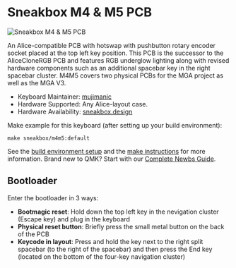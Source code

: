 # Sneakbox M4 & M5 PCB

![Sneakbox M4 & M5 PCB]([https://i.imgur.com/hVLal1m.jpeg)

An Alice-compatible PCB with hotswap with pushbutton rotary encoder socket placed at the top left key position. This PCB is the successor to the AliceCloneRGB PCB and features RGB underglow lighting along with revised hardware components such as an additional spacebar key in the right spacebar cluster. M4M5 covers two physical PCBs for the MGA project as well as the MGA V3.

* Keyboard Maintainer: [mujimanic](https://github.com/mujimanic)
* Hardware Supported: Any Alice-layout case.
* Hardware Availability: [sneakbox.design](https://sneakbox.com/products/m4-alice-pcbs-for-mga-cases)

Make example for this keyboard (after setting up your build environment):

    make sneakbox/m4m5:default

See the [build environment setup](https://docs.qmk.fm/#/getting_started_build_tools) and the [make instructions](https://docs.qmk.fm/#/getting_started_make_guide) for more information. Brand new to QMK? Start with our [Complete Newbs Guide](https://docs.qmk.fm/#/newbs).

## Bootloader

Enter the bootloader in 3 ways:

* **Bootmagic reset**: Hold down the top left key in the nevigation cluster (Escape key) and plug in the keyboard
* **Physical reset button**: Briefly press the small metal button on the back of the PCB
* **Keycode in layout**: Press and hold the key next to the right split spacebar (to the right of the spacebar) and then press the End key (located on the bottom of the four-key navigation cluster)
